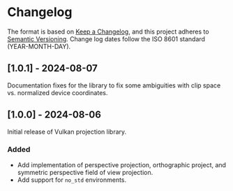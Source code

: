 # Changelog

The format is based on [Keep a Changelog](https://keepachangelog.com/en/1.0.0/),
and this project adheres to [Semantic Versioning](https://semver.org/spec/v2.0.0.html).
Change log dates follow the ISO 8601 standard (YEAR-MONTH-DAY).

## [1.0.1] - 2024-08-07
Documentation fixes for the library to fix some ambiguities with 
clip space vs. normalized device coordinates.

## [1.0.0] - 2024-08-06
Initial release of Vulkan projection library.

### Added
- Add implementation of perspective projection, orthographic project, and symmetric
  perspective field of view projection.
- Add support for `no_std` environments.
